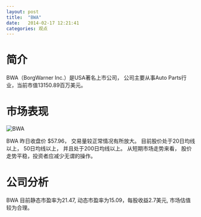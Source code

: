 ```yaml
---
layout: post
title:  "BWA"
date:   2014-02-17 12:21:41
categories: 观点
---
```


# 简介
BWA（BorgWarner Inc.）是USA著名上市公司，
公司主要从事Auto Parts行业，当前市值13150.89百万美元。

# 市场表现

![BWA](http://finviz.com/chart.ashx?t=BWA&ty=c&ta=1&p=d&s=l)

BWA 昨日收盘价 $57.96，
交易量较正常情况有所放大。
目前股价处于20日均线以上，
50日均线以上，
并且处于200日均线以上。
从短期市场走势来看，
股价走势平稳，投资者应减少无谓的操作。

# 公司分析
BWA 目前静态市盈率为21.47, 动态市盈率为15.09，每股收益2.7美元,
市场估值较为合理。
